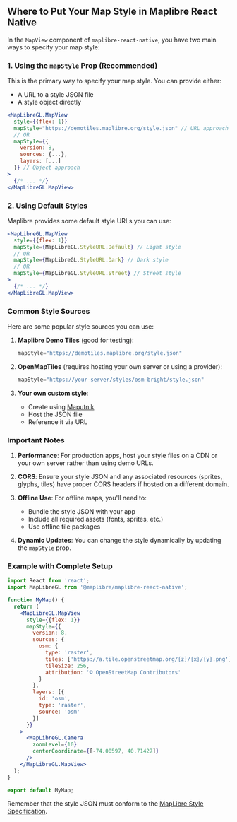 ## Where to Put Your Map Style in Maplibre React Native

In the `MapView` component of `maplibre-react-native`, you have two main ways to specify your map style:

### 1. Using the `mapStyle` Prop (Recommended)

This is the primary way to specify your map style. You can provide either:
- A URL to a style JSON file
- A style object directly

```jsx
<MapLibreGL.MapView
  style={{flex: 1}}
  mapStyle="https://demotiles.maplibre.org/style.json" // URL approach
  // OR
  mapStyle={{ 
    version: 8,
    sources: {...},
    layers: [...]
  }} // Object approach
>
  {/* ... */}
</MapLibreGL.MapView>
```

### 2. Using Default Styles

Maplibre provides some default style URLs you can use:

```jsx
<MapLibreGL.MapView
  style={{flex: 1}}
  mapStyle={MapLibreGL.StyleURL.Default} // Light style
  // OR
  mapStyle={MapLibreGL.StyleURL.Dark} // Dark style
  // OR
  mapStyle={MapLibreGL.StyleURL.Street} // Street style
>
  {/* ... */}
</MapLibreGL.MapView>
```

### Common Style Sources

Here are some popular style sources you can use:

1. **Maplibre Demo Tiles** (good for testing):
   ```jsx
   mapStyle="https://demotiles.maplibre.org/style.json"
   ```

2. **OpenMapTiles** (requires hosting your own server or using a provider):
   ```jsx
   mapStyle="https://your-server/styles/osm-bright/style.json"
   ```

3. **Your own custom style**:
   - Create using [Maputnik](https://maputnik.github.io/)
   - Host the JSON file
   - Reference it via URL

### Important Notes

1. **Performance**: For production apps, host your style files on a CDN or your own server rather than using demo URLs.

2. **CORS**: Ensure your style JSON and any associated resources (sprites, glyphs, tiles) have proper CORS headers if hosted on a different domain.

3. **Offline Use**: For offline maps, you'll need to:
   - Bundle the style JSON with your app
   - Include all required assets (fonts, sprites, etc.)
   - Use offline tile packages

4. **Dynamic Updates**: You can change the style dynamically by updating the `mapStyle` prop.

### Example with Complete Setup

```jsx
import React from 'react';
import MapLibreGL from '@maplibre/maplibre-react-native';

function MyMap() {
  return (
    <MapLibreGL.MapView
      style={{flex: 1}}
      mapStyle={{
        version: 8,
        sources: {
          osm: {
            type: 'raster',
            tiles: ['https://a.tile.openstreetmap.org/{z}/{x}/{y}.png'],
            tileSize: 256,
            attribution: '© OpenStreetMap Contributors'
          }
        },
        layers: [{
          id: 'osm',
          type: 'raster',
          source: 'osm'
        }]
      }}
    >
      <MapLibreGL.Camera
        zoomLevel={10}
        centerCoordinate={[-74.00597, 40.71427]}
      />
    </MapLibreGL.MapView>
  );
}

export default MyMap;
```

Remember that the style JSON must conform to the [MapLibre Style Specification](https://maplibre.org/maplibre-style-spec/).
